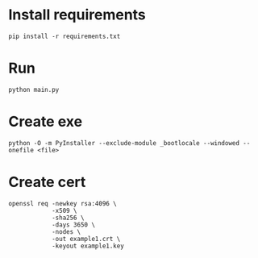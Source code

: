 # Install requirements
```shell
pip install -r requirements.txt
```

# Run
```shell
python main.py
```

# Create exe
```shell
python -O -m PyInstaller --exclude-module _bootlocale --windowed --onefile <file>
```

# Create cert
```shell
openssl req -newkey rsa:4096 \
            -x509 \
            -sha256 \
            -days 3650 \
            -nodes \
            -out example1.crt \
            -keyout example1.key
```